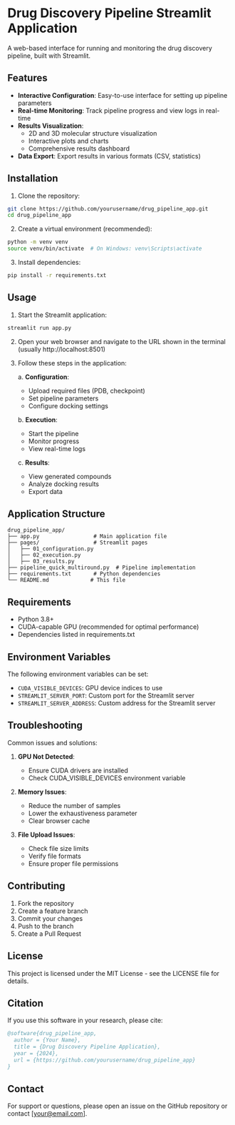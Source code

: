 # Drug Discovery Pipeline Streamlit Application

A web-based interface for running and monitoring the drug discovery pipeline, built with Streamlit.

## Features

- **Interactive Configuration**: Easy-to-use interface for setting up pipeline parameters
- **Real-time Monitoring**: Track pipeline progress and view logs in real-time
- **Results Visualization**: 
  - 2D and 3D molecular structure visualization
  - Interactive plots and charts
  - Comprehensive results dashboard
- **Data Export**: Export results in various formats (CSV, statistics)

## Installation

1. Clone the repository:
```bash
git clone https://github.com/yourusername/drug_pipeline_app.git
cd drug_pipeline_app
```

2. Create a virtual environment (recommended):
```bash
python -m venv venv
source venv/bin/activate  # On Windows: venv\Scripts\activate
```

3. Install dependencies:
```bash
pip install -r requirements.txt
```

## Usage

1. Start the Streamlit application:
```bash
streamlit run app.py
```

2. Open your web browser and navigate to the URL shown in the terminal (usually http://localhost:8501)

3. Follow these steps in the application:

   a. **Configuration**:
      - Upload required files (PDB, checkpoint)
      - Set pipeline parameters
      - Configure docking settings

   b. **Execution**:
      - Start the pipeline
      - Monitor progress
      - View real-time logs

   c. **Results**:
      - View generated compounds
      - Analyze docking results
      - Export data

## Application Structure

```
drug_pipeline_app/
├── app.py                 # Main application file
├── pages/                 # Streamlit pages
│   ├── 01_configuration.py
│   ├── 02_execution.py
│   ├── 03_results.py
├── pipeline_quick_multiround.py  # Pipeline implementation
├── requirements.txt       # Python dependencies
└── README.md             # This file
```

## Requirements

- Python 3.8+
- CUDA-capable GPU (recommended for optimal performance)
- Dependencies listed in requirements.txt

## Environment Variables

The following environment variables can be set:

- `CUDA_VISIBLE_DEVICES`: GPU device indices to use
- `STREAMLIT_SERVER_PORT`: Custom port for the Streamlit server
- `STREAMLIT_SERVER_ADDRESS`: Custom address for the Streamlit server

## Troubleshooting

Common issues and solutions:

1. **GPU Not Detected**:
   - Ensure CUDA drivers are installed
   - Check CUDA_VISIBLE_DEVICES environment variable

2. **Memory Issues**:
   - Reduce the number of samples
   - Lower the exhaustiveness parameter
   - Clear browser cache

3. **File Upload Issues**:
   - Check file size limits
   - Verify file formats
   - Ensure proper file permissions

## Contributing

1. Fork the repository
2. Create a feature branch
3. Commit your changes
4. Push to the branch
5. Create a Pull Request

## License

This project is licensed under the MIT License - see the LICENSE file for details.

## Citation

If you use this software in your research, please cite:

```bibtex
@software{drug_pipeline_app,
  author = {Your Name},
  title = {Drug Discovery Pipeline Application},
  year = {2024},
  url = {https://github.com/yourusername/drug_pipeline_app}
}
```

## Contact

For support or questions, please open an issue on the GitHub repository or contact [your@email.com]. 